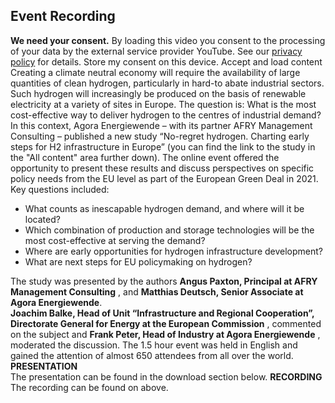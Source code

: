 ##  Event Recording 
**We need your consent.**
By loading this video you consent to the processing of your data by the external service provider YouTube. See our ​[privacy policy](https://www.agora-energiewende.org/privacy-policy)​ for details.
Store my consent on this device.
Accept and load content
Creating a climate neutral economy will require the availability of large quantities of clean hydrogen, particularly in hard-to abate industrial sectors. Such hydrogen will increasingly be produced on the basis of renewable electricity at a variety of sites in Europe. The question is: What is the most cost-effective way to deliver hydrogen to the centres of industrial demand?
In this context, Agora Energiewende – with its partner AFRY Management Consulting – published a new study “No-regret hydrogen. Charting early steps for H2 infrastructure in Europe” (you can find the link to the study in the "All content" area further down). The online event offered the opportunity to present these results and discuss perspectives on specific policy needs from the EU level as part of the European Green Deal in 2021. Key questions included:
  * What counts as inescapable hydrogen demand, and where will it be located?
  * Which combination of production and storage technologies will be the most cost-effective at serving the demand?
  * Where are early opportunities for hydrogen infrastructure development?
  * What are next steps for EU policymaking on hydrogen?


The study was presented by the authors **Angus Paxton, Principal at AFRY Management Consulting** , and **Matthias Deutsch, Senior Associate at Agora Energiewende**.  
**Joachim Balke, Head of Unit “Infrastructure and Regional Cooperation”, Directorate General for Energy at the European Commission** , commented on the subject and **Frank Peter, Head of Industry at Agora Energiewende** , moderated the discussion.
The 1.5 hour event was held in English and gained the attention of almost 650 attendees from all over the world.
**PRESENTATION**  
The presentation can be found in the download section below.
**RECORDING**  
The recording can be found on above.